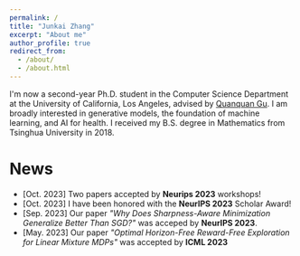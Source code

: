 ```yaml
---
permalink: /
title: "Junkai Zhang"
excerpt: "About me"
author_profile: true
redirect_from: 
  - /about/
  - /about.html
---
```


I'm now a second-year Ph.D. student in the Computer Science Department at the University of California, Los Angeles, advised by [Quanquan Gu](https://web.cs.ucla.edu/~qgu/). I am broadly interested in generative models, the foundation of machine learning, and AI for health. I received my B.S. degree in Mathematics from Tsinghua University in 2018.

News
======
- [Oct. 2023] Two papers accepted by **Neurips 2023** workshops! 
- [Oct. 2023] I have been honored with the **NeurIPS 2023** Scholar Award!
- [Sep. 2023] Our paper *"Why Does Sharpness-Aware Minimization Generalize Better Than SGD?"* was acceped by **NeurIPS 2023**.
- [May. 2023] Our paper *"Optimal Horizon-Free Reward-Free Exploration for Linear Mixture MDPs"* was accepted by **ICML 2023**